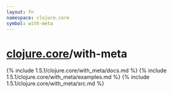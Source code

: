 ```yaml
---
layout: fn
namespace: clojure.core
symbol: with-meta
---
```


# [clojure.core](../)/with-meta

{% include 1.5.1/clojure.core/with_meta/docs.md %}
{% include 1.5.1/clojure.core/with_meta/examples.md %}
{% include 1.5.1/clojure.core/with_meta/src.md %}


